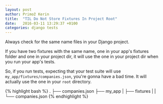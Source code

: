```yaml
---
layout: post
author: Primož Kerin
title:  "TIL Do Not Store Fixtures In Project Root"
date:   2016-03-11 13:29:37 +0100
categories: django tests
---
```


Always check for the same name files in your Django project.

If you have two fixtures with the same name, one in your app's fixtures folder and one in your project dir, it will use the one in your project dir when you run your app's tests.

So, if you run tests, expecting that your test suite will use `my_app/fixtures/companies.json`,
you're gonna have a bad time. It will actually use the one in your `root` directory.

{% highlight bash %}
.
├── companies.json
├── my_app
|   ├── fixtures
|   |   └── companies.json
{% endhighlight %}
